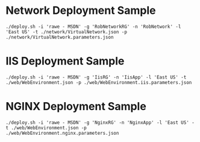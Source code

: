 # Network Deployment Sample

```
./deploy.sh -i 'rawe - MSDN' -g 'RobNetworkRG' -n 'RobNetwork' -l 'East US' -t ./network/VirtualNetwork.json -p ./network/VirtualNetwork.parameters.json
```

# IIS Deployment Sample

```
./deploy.sh -i 'rawe - MSDN' -g 'IisRG' -n 'IisApp' -l 'East US' -t ./web/WebEnvironment.json -p ./web/WebEnvironment.iis.parameters.json
```

# NGINX Deployment Sample

```
./deploy.sh -i 'rawe - MSDN' -g 'NginxRG' -n 'NginxApp' -l 'East US' -t ./web/WebEnvironment.json -p ./web/WebEnvironment.nginx.parameters.json
```